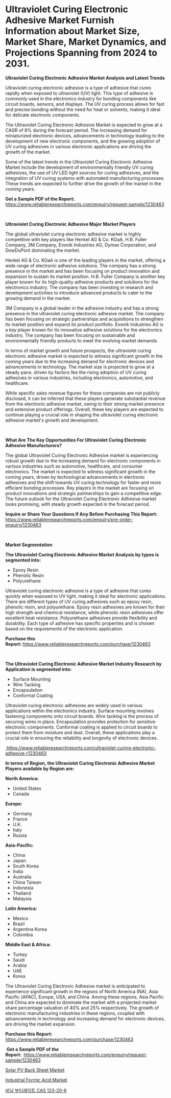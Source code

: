 <p><h1>Ultraviolet Curing Electronic Adhesive Market Furnish Information about Market Size, Market Share, Market Dynamics, and Projections Spanning from 2024 to 2031.</h1></p><p><strong>Ultraviolet Curing Electronic Adhesive Market Analysis and Latest Trends</strong></p>
<p><p>Ultraviolet curing electronic adhesive is a type of adhesive that cures rapidly when exposed to ultraviolet (UV) light. This type of adhesive is commonly used in the electronics industry for bonding components like circuit boards, sensors, and displays. The UV curing process allows for fast and precise bonding without the need for heat or solvents, making it ideal for delicate electronic components.</p><p>The Ultraviolet Curing Electronic Adhesive Market is expected to grow at a CAGR of 8% during the forecast period. The increasing demand for miniaturized electronic devices, advancements in technology leading to the development of new electronic components, and the growing adoption of UV curing adhesives in various electronic applications are driving the growth of the market.</p><p>Some of the latest trends in the Ultraviolet Curing Electronic Adhesive Market include the development of environmentally friendly UV curing adhesives, the use of UV LED light sources for curing adhesives, and the integration of UV curing systems with automated manufacturing processes. These trends are expected to further drive the growth of the market in the coming years.</p></p>
<p><strong>Get a Sample PDF of the Report:&nbsp;</strong> <a href="https://www.reliableresearchreports.com/enquiry/request-sample/1230463">https://www.reliableresearchreports.com/enquiry/request-sample/1230463</a></p>
<p>&nbsp;</p>
<p><strong>Ultraviolet Curing Electronic Adhesive Major Market Players</strong></p>
<p><p>The global ultraviolet curing electronic adhesive market is highly competitive with key players like Henkel AG & Co. KGaA, H.B. Fuller Company, 3M Company, Evonik Industries AG, Dymax Corporation, and DowDuPont dominating the market.</p><p>Henkel AG & Co. KGaA is one of the leading players in the market, offering a wide range of electronic adhesive solutions. The company has a strong presence in the market and has been focusing on product innovation and expansion to sustain its market position. H.B. Fuller Company is another key player known for its high-quality adhesive products and solutions for the electronics industry. The company has been investing in research and development activities to introduce advanced products to cater to the growing demand in the market.</p><p>3M Company is a global leader in the adhesive industry and has a strong presence in the ultraviolet curing electronic adhesive market. The company has been focusing on strategic partnerships and acquisitions to strengthen its market position and expand its product portfolio. Evonik Industries AG is a key player known for its innovative adhesive solutions for the electronics industry. The company has been focusing on sustainable and environmentally friendly products to meet the evolving market demands.</p><p>In terms of market growth and future prospects, the ultraviolet curing electronic adhesive market is expected to witness significant growth in the coming years due to the increasing demand for electronic devices and advancements in technology. The market size is projected to grow at a steady pace, driven by factors like the rising adoption of UV curing adhesives in various industries, including electronics, automotive, and healthcare.</p><p>While specific sales revenue figures for these companies are not publicly disclosed, it can be inferred that these players generate substantial revenue from the electronic adhesive market, owing to their strong market presence and extensive product offerings. Overall, these key players are expected to continue playing a crucial role in shaping the ultraviolet curing electronic adhesive market's growth and development.</p></p>
<p>&nbsp;</p>
<p><strong>What Are The Key Opportunities For Ultraviolet Curing Electronic Adhesive Manufacturers?</strong></p>
<p><p>The global Ultraviolet Curing Electronic Adhesive market is experiencing robust growth due to the increasing demand for electronic components in various industries such as automotive, healthcare, and consumer electronics. The market is expected to witness significant growth in the coming years, driven by technological advancements in electronic adhesives and the shift towards UV curing technology for faster and more efficient bonding processes. Key players in the market are focusing on product innovations and strategic partnerships to gain a competitive edge. The future outlook for the Ultraviolet Curing Electronic Adhesive market looks promising, with steady growth expected in the forecast period.</p></p>
<p><strong>Inquire or Share Your Questions If Any Before Purchasing This Report:</strong> <a href="https://www.reliableresearchreports.com/enquiry/pre-order-enquiry/1230463">https://www.reliableresearchreports.com/enquiry/pre-order-enquiry/1230463</a></p>
<p>&nbsp;</p>
<p><strong>Market Segmentation</strong></p>
<p><strong>The Ultraviolet Curing Electronic Adhesive Market Analysis by types is segmented into:</strong></p>
<p><ul><li>Epoxy Resin</li><li>Phenolic Resin</li><li>Polyurethane</li></ul></p>
<p><p>Ultraviolet curing electronic adhesive is a type of adhesive that cures quickly when exposed to UV light, making it ideal for electronic applications. There are different types of UV curing adhesives such as epoxy resin, phenolic resin, and polyurethane. Epoxy resin adhesives are known for their high strength and chemical resistance, while phenolic resin adhesives offer excellent heat resistance. Polyurethane adhesives provide flexibility and durability. Each type of adhesive has specific properties and is chosen based on the requirements of the electronic application.</p></p>
<p><strong>Purchase this Report:&nbsp;</strong><a href="https://www.reliableresearchreports.com/purchase/1230463">https://www.reliableresearchreports.com/purchase/1230463</a></p>
<p>&nbsp;</p>
<p><strong>The Ultraviolet Curing Electronic Adhesive Market Industry Research by Application is segmented into:</strong></p>
<p><ul><li>Surface Mounting</li><li>Wire Tacking</li><li>Encapsulation</li><li>Conformal Coating</li></ul></p>
<p><p>Ultraviolet curing electronic adhesives are widely used in various applications within the electronics industry. Surface mounting involves fastening components onto circuit boards. Wire tacking is the process of securing wires in place. Encapsulation provides protection for sensitive electronic components. Conformal coating is applied to circuit boards to protect them from moisture and dust. Overall, these applications play a crucial role in ensuring the reliability and longevity of electronic devices.</p></p>
<p><a href="https://www.reliableresearchreports.com/ultraviolet-curing-electronic-adhesive-r1230463">&nbsp;https://www.reliableresearchreports.com/ultraviolet-curing-electronic-adhesive-r1230463</a></p>
<p><strong>In terms of Region, the Ultraviolet Curing Electronic Adhesive Market Players available by Region are:</strong></p>
<p>
    <p> <strong> North America: </strong>
        <ul>
            <li>United States</li>
            <li>Canada</li>
        </ul>
        </p> 
    <p> <strong> Europe: </strong>
        <ul>
            <li>Germany</li>
            <li>France</li>
            <li>U.K.</li>
            <li>Italy</li>
            <li>Russia</li>
        </ul>
        </p> 
    <p> <strong> Asia-Pacific: </strong>
        <ul>
            <li>China</li>
            <li>Japan</li>
            <li>South Korea</li>
            <li>India</li>
            <li>Australia</li>
            <li>China Taiwan</li>
            <li>Indonesia</li>
            <li>Thailand</li>
            <li>Malaysia</li>
        </ul>
        </p> 
    <p> <strong> Latin America: </strong>
        <ul>
            <li>Mexico</li>
            <li>Brazil</li>
            <li>Argentina Korea</li>
            <li>Colombia</li>
        </ul>
        </p> 
    <p> <strong> Middle East & Africa: </strong>
        <ul>
            <li>Turkey</li>
            <li>Saudi</li>
            <li>Arabia</li>
            <li>UAE</li>
            <li>Korea</li>
        </ul>
    </p>
    </p>
<p><p>The Ultraviolet Curing Electronic Adhesive market is anticipated to experience significant growth in the regions of North America (NA), Asia Pacific (APAC), Europe, USA, and China. Among these regions, Asia Pacific and China are expected to dominate the market with a projected market share percentage valuation of 40% and 25% respectively. The growth of electronic manufacturing industries in these regions, coupled with advancements in technology and increasing demand for electronic devices, are driving the market expansion.</p></p>
<p><strong>Purchase this Report: </strong><a href="https://www.reliableresearchreports.com/purchase/1230463">https://www.reliableresearchreports.com/purchase/1230463</a></p>
<p>&nbsp;<strong>Get a Sample PDF of the Report:&nbsp;&nbsp;</strong><a href="https://www.reliableresearchreports.com/enquiry/request-sample/1230463">https://www.reliableresearchreports.com/enquiry/request-sample/1230463</a></p>
<p><strong></strong></p>
<p><p><a href="https://github.com/shahriarnajimjoy333/Market-Research-Report-List-1/blob/main/solar-pv-back-sheet-market.md">Solar PV Back Sheet Market</a></p><p><a href="https://github.com/cameroneffertz/Market-Research-Report-List-1/blob/main/industrial-formic-acid-market.md">Industrial Formic Acid Market</a></p><p><a href="https://github.com/ZacharyScthmitt4465/Market-Research-Report-List-2/blob/main/7644194143457.md">비닐 부티레이트 CAS 123-20-6</a></p></p>